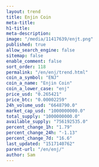 ```yaml
---
layout: trend
title: Enjin Coin
meta-title: 
h1-title: 
meta-description: 
image: "/media/11417639/enjt.png"
published: true
allow_search_engine: false
sitemap: false
enable_comment: false
sort_order: 118
permalink: "/en/enj/trend.html"
coin_a_symbol: "ENJ"
coin_a_name: "Enjin Coin"
coin_a_lower_case: "enj"
price_usd: "0.265421"
price_btc: "0.00002259"
24h_volume_usd: "6648790.0"
market_cap_usd: "1000000000.0"
total_supply: "1000000000.0"
available_supply: "756192535.0"
percent_change_1h: "1.79"
percent_change_24h: "-1.13"
percent_change_7d: "16.6"
last_updated: "1517140762"
parent-url: "/en/enj/"
author: Sam
---
```


